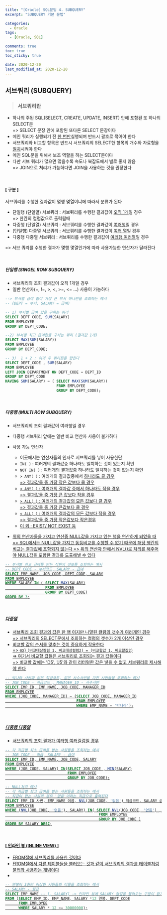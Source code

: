 ```yaml
---
title: "[Oracle] SQL문법 4. SUBQUERY"
excerpt: "SUBQUERY 기본 문법"

categories:
  - Oracle
tags:
  - [Oracle, SQL]

comments: true
toc: true
toc_sticky: true

date: 2020-12-20
last_modified_at: 2020-12-20
---
```


## 서브쿼리 (SUBQUERY)

> ### 서브쿼리란

- 하나의 주된 SQL(SELECT, CREATE, UPDATE, INSERT) 안에 포함된 또 하나의 SELECT문  
  => SELECT 문장 안에 포함된 또다른 SELECT 문장이다
- 메인 쿼리가 실행되기 전 <u>한 번만</u>실행되며 반드시 괄호로 묶어야 한다
- 서브쿼리와 비교할 항목은 반드시 서브쿼리의 SELECT한 항목의 개수와 자료형을 <u>일치</u>시켜야 한다
- 메인 SQL문을 위해서 보조 역할을 하는 SELECT문이다
- 다만 서브 쿼리가 많으면 많을수록 속도나 복잡도에서 별로 좋지 않음  
   => JOIN으로 처리가 가능하다면 JOIN을 사용하는 것을 권장한다

<br>

#### [ 구분 ]

서브쿼리를 수행한 결과값이 몇행 몇열이냐에 따라서 분류가 된다

- 단일행 (단일열) 서브쿼리 : 서브쿼리를 수행한 결과값이 <u>오직 1개</u>일 경우  
   => 한칸의 컬럼값으로 출력될때
- 다중행 (단일열) 서브쿼리 : 서브쿼리를 수행한 결과값이 <u>여러행</u>일 경우
- (단일행) 다중열 서브쿼리 : 서브쿼리를 수행한 결과값이 <u>여러 열</u>일 경우
- 다중행 다중열 서브쿼리 : 서브쿼리를 수행한 결과값이 <u>여러행 여러열</u>일 경우

=> 서브 쿼리를 수행한 결과가 몇행 몇열인가에 따라 사용가능한 연산자가 달라진다

<br>

##### 단일행 (SINGEL ROW SUBQUERY)

- 서브쿼리의 조회 결과값이 오직 1개일 경우
- 일반 연산자(=, !=, >, <, >=, <= ...) 사용이 가능하다

```sql
--> 부서별 급여 합이 가장 큰 부서 하나만을 조회하는 예시
-- (DEPT = 부서, SALARY = 급여)

-- 1) 부서별 급여 합을 구하는 쿼리
SELECT DEPT_CODE, SUM(SALARY)
FROM EMPLOYEE
GROUP BY DEPT_CODE;

--2) 부서별 최고 급여합을 구하는 쿼리 (결과값 1개)
SELECT MAX(SUM(SALARY))
FROM EMPLOYEE
GROUP BY DEPT_CODE;

-- 3)  1 + 2 : 위의 두 쿼리문을 합친다
SELECT DEPT_CODE , SUM(SALARY)
FROM EMPLOYEE
LEFT JOIN DEPARTMENT ON DEPT_CODE = DEPT_ID
GROUP BY DEPT_CODE
HAVING SUM(SALARY) = ( SELECT MAX(SUM(SALARY))
                       FROM EMPLOYEE
                       GROUP BY DEPT_CODE);
```

<br>

##### 다중행 (MULTI ROW SUBQUERY)

- 서브쿼리의 조회 결과값이 여러행일 경우
- 다중행 서브쿼리 앞에는 일반 비교 연산자 사용이 불가하다

- 사용 가능 연산자

  - 이곳에서는 연산자들의 인자로 서브쿼리를 넣어 사용한단
  - `IN( )` : 여러개의 결과값중 하나라도 일치하는 것이 있는지 확인
  - `NOT IN( )` : 여러개의 결과값중 하나라도 일치하는 것이 없는지 확인
  - `> ANY( )` : 여러개의 결과값중에서 <u>하나라도 클<u> 경우  
     => 결과값들 중 가장 작은 값보다 클 경우
  - `< ANY( )` : 여러개의 결과값 중에서 <u>하나라도 작을<u> 경우  
    => 결과값들 중 가장 큰 값보다 작을 경우
  - `> ALL( )` : 여러개의 결과값의 <u>모든 값보다 클</u> 경우  
    => 결과값들 중 가장 큰값보다 클 경우
  - `< ALL( )` : 여러개의 결과값의 <u>모든 값보다 작을</u> 경우  
     => 결과값들 중 가장 작은값보다 작은경우
  - 이 외 : EXIST/ NOT EXIST 등

- 위의 연산자들을 가지고 연산중 NULL값을 가지고 있는 행을 연산하게 되었을 때  
   => SQL에서는 NULL값을 가지고 동등비교를 수행할 수 없기 때문에 해당 행간의 비교는 결과값에 포함되지 않는다
  => 위의 연산자 안에서 NVL()로 처리를 해주어야 NULL값을 포함한 결과를 도출해낼 수 있다

```sql
-- 부서별 최고 급여를 받는 직원의 정보를 조회하는 예시
-- DEPT_CODE - 부서코드, SALARY - 급여
SELECT EMP_NAME, JOB_CODE, DEPT_CODE, SALARY
FROM EMPLOYEE
WHERE SALARY IN ( SELECT MAX(SALARY)
                  FROM EMPLOYEE
                  GROUP BY DEPT_CODE)
ORDER BY 3;
```

<br>

##### 다중열

- 서브쿼리 조회 결과의 값은 한 행 이지만 나열된 컬럼의 갯수가 여러개인 경우  
   => 서브쿼리의 SELECT문에서 조회하는 컬럼의 갯수가 2개 이상인 경우
- 비교할 값의 순서를 맞추는 것이 중요하게 작용한다  
   => ex) `(비교대상칼럼 1, 비교대상컬럼2) = (비교할값 1, 비교할값2)`  
   => 여기서 비교할 값들은 서브쿼리로 조회되는 결과 값들이다  
   => 비교할 값에는 'D5', 'J5'와 같이 리터럴한 값은 넣을 수 없고 서브쿼리로 제시해야 한다

```sql
-- 박나라 사원과 같은 직급코드, 같은 사수사번을 가진 사원들을 조회하는 예시
-- JOB_CODE - 직급코드 , MANAGER_ID - 사수사번
SELECT EMP_ID, EMP_NAME, JOB_CODE, MANAGER_ID
FROM EMPLOYEE
WHERE (JOB_CODE, MANAGER_ID) = (SELECT JOB_CODE, MANAGER_ID
                                FROM EMPLOYEE
                                WHERE EMP_NAME = '박나라');
```

<br>

##### 다중행 다중열

- 서브쿼리의 조회 결과가 여러행 여러컬럼일 경우

```sql
-- 각 직급별 최소 급여를 받는 사원들을 조회하는 예시
-- JOB_CODE - 직급, SALARY - 급여
SELECT EMP_ID, EMP_NAME, JOB_CODE, SALARY
FROM EMPLOYEE
WHERE (JOB_CODE, SALARY) IN(SELECT JOB_CODE , MIN(SALARY)
                            FROM EMPLOYEE
                            GROUP BY JOB_CODE);

-- NULL처리 예시
-- 각 직급별 최고 급여를 받는 사원들을 조회하는 예시
-- 직급이 없는 사원의 경우 '없음'이라는 직급으로 출력된다
SELECT EMP_ID 사번, EMP_NAME 이름, NVL(JOB_CODE, '없음') 직급코드, SALARY 급여
FROM EMPLOYEE
WHERE (NVL(JOB_CODE, '없음'), SALARY) IN( SELECT NVL(JOB_CODE, '없음') , MAX(SALARY)
                                          FROM EMPLOYEE
                                          GROUP BY JOB_CODE )
ORDER BY SALARY DESC;
```

<br>

#### [ 인라인 뷰 (INLINE VIEW) ]

- FROM절에 서브쿼리를 사용한 것이다
- FROM절에서 다른 테이블들을 불러오는 것과 같이 서브쿼리의 결과를 테이블처럼 불러와 사용하는 개념이다
-

```sql
-- 연봉이 3천만 이상인 사원들의 이름을 조회하는 예시
-- SALARY - 월급
SELECT EMP_NAME -- [, SALARY] -> 인라인 뷰에 SALARY 컬럼을 불러오는 구문이 없기 때문에 SALARY를 적을경우 에러가 발생한다
FROM (SELECT EMP_ID, EMP_NAME, SALARY *12 연봉, DEPT_CODE
      FROM EMPLOYEE
      WHERE SALARY * 12 >= 30000000);
```
